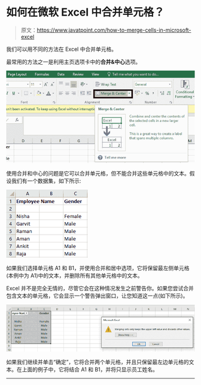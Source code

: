 # 如何在微软 Excel 中合并单元格？

> 原文：<https://www.javatpoint.com/how-to-merge-cells-in-microsoft-excel>

我们可以用不同的方法在 Excel 中合并单元格。

最常用的方法之一是利用主页选项卡中的**合并&中心**选项。

![How to Merge cells in Microsoft Excel](img/4deab4dc5972e353b2d18b641e2a78fc.png)

使用合并和中心的问题是它可以合并单元格，但不能合并这些单元格中的文本。假设我们有一个数据集，如下所示:

![How to Merge cells in Microsoft Excel](img/e2c7027b8263ffe3a154fc7214507cc6.png)

如果我们选择单元格 A1 和 B1，并使用合并和居中选项，它将保留最左侧单元格(本例中为 A1)中的文本，并删除所有其他单元格中的文本。

Excel 并不是完全无情的，尽管它会在这种情况发生之前警告你。如果您尝试合并包含文本的单元格，它会显示一个警告弹出窗口，让您知道这一点(如下所示)。

![How to Merge cells in Microsoft Excel](img/0c89cfab44706ee12cd24932b00ad19d.png)

如果我们继续并单击“确定”，它将合并两个单元格，并且只保留最左边单元格的文本。在上面的例子中，它将结合 A1 和 B1，并将只显示员工姓名。

* * *